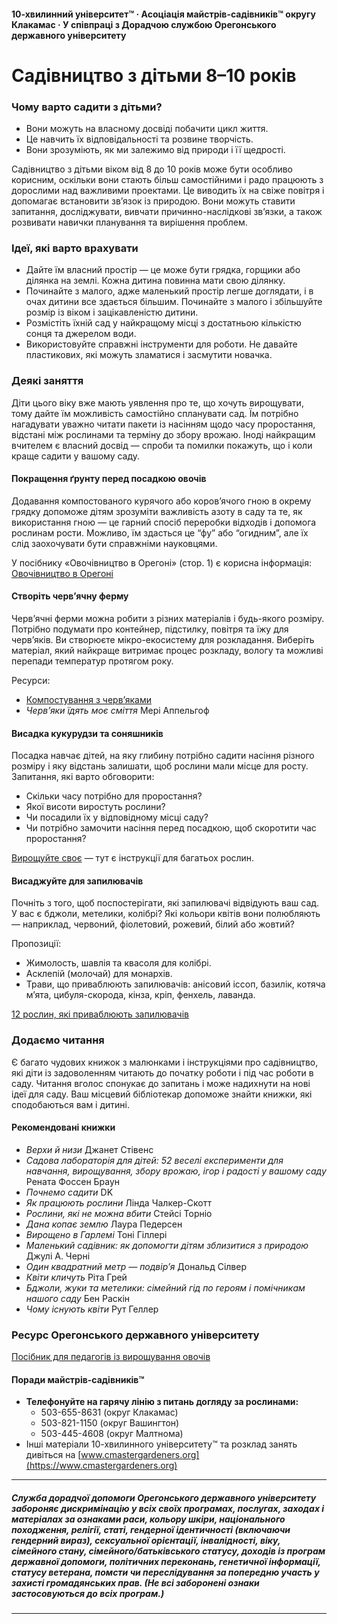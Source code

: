 #### 10-хвилинний університет™ · Асоціація майстрів-садівників™ округу Клакамас · У співпраці з Дорадчою службою Орегонського державного університету

# Садівництво з дітьми 8–10 років

### Чому варто садити з дітьми?

- Вони можуть на власному досвіді побачити цикл життя.
- Це навчить їх відповідальності та розвине творчість.
- Вони зрозуміють, як ми залежимо від природи і її щедрості.

Садівництво з дітьми віком від 8 до 10 років може бути особливо корисним, оскільки вони стають більш самостійними і радо працюють з дорослими над важливими проектами. Це виводить їх на свіже повітря і допомагає встановити зв’язок із природою. Вони можуть ставити запитання, досліджувати, вивчати причинно-наслідкові зв’язки, а також розвивати навички планування та вирішення проблем.

### Ідеї, які варто врахувати

- Дайте їм власний простір — це може бути грядка, горщики або ділянка на землі. Кожна дитина повинна мати свою ділянку.
- Починайте з малого, адже маленький простір легше доглядати, і в очах дитини все здається більшим. Починайте з малого і збільшуйте розмір із віком і зацікавленістю дитини.
- Розмістіть їхній сад у найкращому місці з достатньою кількістю сонця та джерелом води.
- Використовуйте справжні інструменти для роботи. Не давайте пластикових, які можуть зламатися і засмутити новачка.

### Деякі заняття

Діти цього віку вже мають уявлення про те, що хочуть вирощувати, тому дайте їм можливість самостійно спланувати сад. Їм потрібно нагадувати уважно читати пакети із насінням щодо часу проростання, відстані між рослинами та терміну до збору врожаю. Іноді найкращим вчителем є власний досвід — спроби та помилки покажуть, що і коли краще садити у вашому саду.

#### Покращення ґрунту перед посадкою овочів

Додавання компостованого курячого або коров’ячого гною в окрему грядку допоможе дітям зрозуміти важливість азоту в саду та те, як використання гною — це гарний спосіб переробки відходів і допомога рослинам рости. Можливо, їм здасться це “фу” або “огидним”, але їх слід заохочувати бути справжніми науковцями.

У посібнику «Овочівництво в Орегоні» (стор. 1) є корисна інформація:  
[Овочівництво в Орегоні](http://catalog.extension.oregonstate.edu/sites/catalog/files/project/pdf/ec871.pdf)

#### Створіть черв’ячну ферму

Черв’ячні ферми можна робити з різних матеріалів і будь-якого розміру. Потрібно подумати про контейнер, підстилку, повітря та їжу для черв’яків. Ви створюєте мікро-екосистему для розкладання. Виберіть матеріал, який найкраще витримає процес розкладу, вологу та можливі перепади температур протягом року.

Ресурси:

- [Компостування з черв’яками](https://catalog.extension.oregonstate.edu/em9034)
- *Черв’яки їдять моє сміття* Мері Аппельгоф

#### Висадка кукурудзи та соняшників

Посадка навчає дітей, на яку глибину потрібно садити насіння різного розміру і яку відстань залишати, щоб рослини мали місце для росту. Запитання, які варто обговорити:

- Скільки часу потрібно для проростання?
- Якої висоти виростуть рослини?
- Чи посадили їх у відповідному місці саду?
- Чи потрібно замочити насіння перед посадкою, щоб скоротити час проростання?

[Вирощуйте своє](https://catalog.extension.oregonstate.edu/em9027) — тут є інструкції для багатьох рослин.

#### Висаджуйте для запилювачів

Почніть з того, щоб поспостерігати, які запилювачі відвідують ваш сад. У вас є бджоли, метелики, колібрі? Які кольори квітів вони полюбляють — наприклад, червоний, фіолетовий, рожевий, білий або жовтий?

Пропозиції:

- Жимолость, шавлія та квасоля для колібрі.
- Асклепій (молочай) для монархів.
- Трави, що приваблюють запилювачів: анісовий іссоп, базилік, котяча м’ята, цибуля-скорода, кінза, кріп, фенхель, лаванда.

[12 рослин, які приваблюють запилювачів](https://extension.oregonstate.edu/news/12-plants-entice-pollinators-your-garden)

### Додаємо читання

Є багато чудових книжок з малюнками і інструкціями про садівництво, які діти із задоволенням читають до початку роботи і під час роботи в саду. Читання вголос спонукає до запитань і може надихнути на нові ідеї для саду. Ваш місцевий бібліотекар допоможе знайти книжки, які сподобаються вам і дитині.

#### Рекомендовані книжки

- *Верхи й низи* Джанет Стівенс
- *Садова лабораторія для дітей: 52 веселі експерименти для навчання, вирощування, збору врожаю, ігор і радості у вашому саду* Рената Фоссен Браун
- *Почнемо садити* DK
- *Як працюють рослини* Лінда Чалкер-Скотт
- *Рослини, які не можна вбити* Стейсі Торніо
- *Дана копає землю* Лаура Педерсен
- *Вирощено в Гарлемі* Тоні Гіллері
- *Маленький садівник: як допомогти дітям зблизитися з природою* Джулі А. Черні
- *Один квадратний метр — подвір’я* Дональд Сілвер
- *Квіти кличуть* Ріта Грей
- *Бджоли, жуки та метелики: сімейний гід по героям і помічникам нашого саду* Бен Раскін
- *Чому існують квіти* Рут Геллер

### Ресурс Орегонського державного університету

[Посібник для педагогів із вирощування овочів](https://catalog.extension.oregonstate.edu/em9032)

#### Поради майстрів-садівників™

- **Телефонуйте на гарячу лінію з питань догляду за рослинами:**
  - 503-655-8631 (округ Клакамас)
  - 503-821-1150 (округ Вашингтон)
  - 503-445-4608 (округ Малтнома)
- Інші матеріали 10-хвилинного університету™ та розклад занять дивіться на [www.cmastergardeners.org](https://www.cmastergardeners.org)

---

##### Служба дорадчої допомоги Орегонського державного університету забороняє дискримінацію у всіх своїх програмах, послугах, заходах і матеріалах за ознаками раси, кольору шкіри, національного походження, релігії, статі, гендерної ідентичності (включаючи гендерний вираз), сексуальної орієнтації, інвалідності, віку, сімейного стану, сімейного/батьківського статусу, доходів із програм державної допомоги, політичних переконань, генетичної інформації, статусу ветерана, помсти чи переслідування за попередню участь у захисті громадянських прав. (Не всі заборонені ознаки застосовуються до всіх програм.)
---